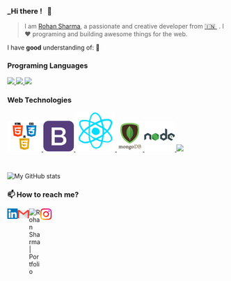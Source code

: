 ### \_Hi there ! &nbsp; 👋

> I am [Rohan Sharma](https://rohansharma06.github.io/rohanportfolio/), a passionate and creative developer from [🇮🇳 ](https://en.wikipedia.org/wiki/India)&nbsp;.
> I ❤️ programing and building awesome things for the web.

<!-- > I ❤️ programing 👨‍💻 and creating awesome Web Application. -->

I have **good** understanding of: 🎯

### Programing Languages

<p float="left">
  <a href="https://en.wikipedia.org/wiki/C_(programming_language)" >
    <img src="https://gifimage.net/wp-content/uploads/2017/10/c-gif-7.gif"  height="50" />
  </a>
  <a href="https://en.wikipedia.org/wiki/C%2B%2B" >
    <img src="https://2.bp.blogspot.com/-z3HC6lmULWs/VY04-cq47kI/AAAAAAAAAwQ/WH7RVNF_ZcA/s1600/f0ff536eb8244be3a825803e6f04f499.gif"  height="50" />
  </a>
  <a href="https://go.java/?intcmp=gojava-banner-java-com" >
    <img src="https://www.logigroup.ma/images/modules/technologies/dev/developpement_java_maroc.gif"  height="50" />
  </a>
 </p>
  
  ### Web Technologies
  
  <p float="left" >
      <a href="https://www.w3.org/wiki/The_web_standards_model_-_HTML_CSS_and_JavaScript" >
        <img src="https://github.com/rohansharma06/rohansharma06/blob/master/images/hcj.png?raw=true" height="70" />
      </a>
    <a href="https://getbootstrap.com/" >
      <img src="https://github.com/rohansharma06/rohansharma06/blob/master/images/bootstrap.png?raw=true"  height="70" />
    </a>
    <a href="https://reactjs.org/" >
      <img src="https://github.com/rohansharma06/rohansharma06/blob/master/images/react.gif?raw=true"  height="92"  />
    </a>
    <a href="https://www.mongodb.com/" >
      <img src="https://github.com/rohansharma06/rohansharma06/blob/master/images/mongo.gif?raw=true"  height="70"  />
    </a>
    <a href="https://nodejs.org/en/" >
      <img src="https://raw.githubusercontent.com/rohansharma06/rohansharma06/master/images/node.webp"  height="70"  />
    </a>
    <a href="http://www.passportjs.org/" >
      <img src="https://miro.medium.com/max/400/1*YI1tt4kGzvea-v4dAhZ90w.png"  height="70"  />
    </a>
  </p>

</br>

![My GitHub stats](https://github-readme-stats.vercel.app/api?username=rohansharma06&show_icons=true&hide_border=true)

### 📫 How to reach me?

<a href="https://www.linkedin.com/in/rohan-sharmaa/">
  <img
    align="left"
    alt="Rohan Sharma | Linkedin"
    width="24px"
    src="https://github.com/rohansharma06/rohansharma06/blob/master/images/Linkedin.svg"
  />
</a>

<a href="mailto:rohansharma251998@gmail.com">
  <img
    align="left"
    alt="Rohan Sharma | Gmail"
    width="26px"
    src="https://github.com/rohansharma06/rohansharma06/blob/master/images/Gmail.svg"
  />
</a>

<a href="https://rohansharma06.github.io/rohanportfolio/">
  <img
    align="left"
    alt="Rohan Sharma | Portfolio"
    width="26px"
    src="https://img.pngio.com/globe-internet-browser-web-website-global-svg-png-icon-free-web-browser-icon-png-980_980.png"
  />
</a>

<a href="https://www.instagram.com/__.rohansharma/">
  <img
    align="left"
    alt="Rohan Sharma | Instagram."
    width="26px"
    src="https://github.com/rohansharma06/rohansharma06/blob/master/images/Instagram.svg"
  />
</a>
